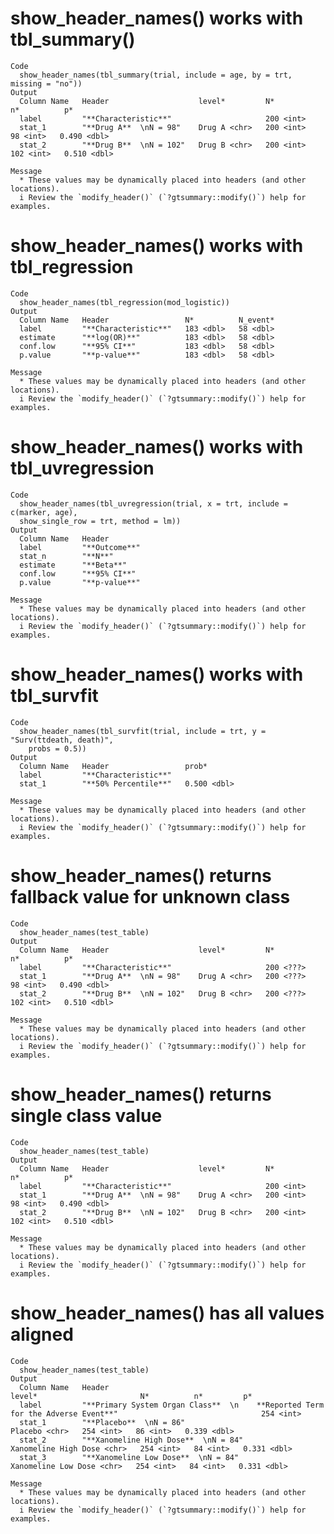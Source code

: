 # show_header_names() works with tbl_summary()

    Code
      show_header_names(tbl_summary(trial, include = age, by = trt, missing = "no"))
    Output
      Column Name   Header                    level*         N*          n*          p*             
      label         "**Characteristic**"                     200 <int>                              
      stat_1        "**Drug A**  \nN = 98"    Drug A <chr>   200 <int>    98 <int>   0.490 <dbl>    
      stat_2        "**Drug B**  \nN = 102"   Drug B <chr>   200 <int>   102 <int>   0.510 <dbl>    
      
    Message
      * These values may be dynamically placed into headers (and other locations).
      i Review the `modify_header()` (`?gtsummary::modify()`) help for examples.

# show_header_names() works with tbl_regression

    Code
      show_header_names(tbl_regression(mod_logistic))
    Output
      Column Name   Header                 N*          N_event*    
      label         "**Characteristic**"   183 <dbl>   58 <dbl>    
      estimate      "**log(OR)**"          183 <dbl>   58 <dbl>    
      conf.low      "**95% CI**"           183 <dbl>   58 <dbl>    
      p.value       "**p-value**"          183 <dbl>   58 <dbl>    
      
    Message
      * These values may be dynamically placed into headers (and other locations).
      i Review the `modify_header()` (`?gtsummary::modify()`) help for examples.

# show_header_names() works with tbl_uvregression

    Code
      show_header_names(tbl_uvregression(trial, x = trt, include = c(marker, age),
      show_single_row = trt, method = lm))
    Output
      Column Name   Header           
      label         "**Outcome**"    
      stat_n        "**N**"          
      estimate      "**Beta**"       
      conf.low      "**95% CI**"     
      p.value       "**p-value**"    
      
    Message
      * These values may be dynamically placed into headers (and other locations).
      i Review the `modify_header()` (`?gtsummary::modify()`) help for examples.

# show_header_names() works with tbl_survfit

    Code
      show_header_names(tbl_survfit(trial, include = trt, y = "Surv(ttdeath, death)",
        probs = 0.5))
    Output
      Column Name   Header                 prob*          
      label         "**Characteristic**"                  
      stat_1        "**50% Percentile**"   0.500 <dbl>    
      
    Message
      * These values may be dynamically placed into headers (and other locations).
      i Review the `modify_header()` (`?gtsummary::modify()`) help for examples.

# show_header_names() returns fallback value for unknown class

    Code
      show_header_names(test_table)
    Output
      Column Name   Header                    level*         N*          n*          p*             
      label         "**Characteristic**"                     200 <???>                              
      stat_1        "**Drug A**  \nN = 98"    Drug A <chr>   200 <???>    98 <int>   0.490 <dbl>    
      stat_2        "**Drug B**  \nN = 102"   Drug B <chr>   200 <???>   102 <int>   0.510 <dbl>    
      
    Message
      * These values may be dynamically placed into headers (and other locations).
      i Review the `modify_header()` (`?gtsummary::modify()`) help for examples.

# show_header_names() returns single class value

    Code
      show_header_names(test_table)
    Output
      Column Name   Header                    level*         N*          n*          p*             
      label         "**Characteristic**"                     200 <int>                              
      stat_1        "**Drug A**  \nN = 98"    Drug A <chr>   200 <int>    98 <int>   0.490 <dbl>    
      stat_2        "**Drug B**  \nN = 102"   Drug B <chr>   200 <int>   102 <int>   0.510 <dbl>    
      
    Message
      * These values may be dynamically placed into headers (and other locations).
      i Review the `modify_header()` (`?gtsummary::modify()`) help for examples.

# show_header_names() has all values aligned

    Code
      show_header_names(test_table)
    Output
      Column Name   Header                                                                            level*                       N*          n*         p*             
      label         "**Primary System Organ Class**  \n    **Reported Term for the Adverse Event**"                                254 <int>                             
      stat_1        "**Placebo**  \nN = 86"                                                                        Placebo <chr>   254 <int>   86 <int>   0.339 <dbl>    
      stat_2        "**Xanomeline High Dose**  \nN = 84"                                              Xanomeline High Dose <chr>   254 <int>   84 <int>   0.331 <dbl>    
      stat_3        "**Xanomeline Low Dose**  \nN = 84"                                                Xanomeline Low Dose <chr>   254 <int>   84 <int>   0.331 <dbl>    
      
    Message
      * These values may be dynamically placed into headers (and other locations).
      i Review the `modify_header()` (`?gtsummary::modify()`) help for examples.

